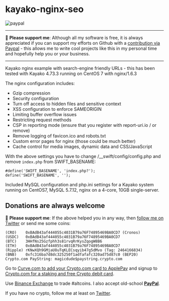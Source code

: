 # kayako-nginx-seo
[paypal]: https://paypal.me/GerdNaschenweng
![paypal](https://img.shields.io/badge/PayPal--ffffff.svg?style=social&logo=data%3Aimage%2Fpng%3Bbase64%2CiVBORw0KGgoAAAANSUhEUgAAABAAAAAQCAYAAAAf8%2F9hAAAABHNCSVQICAgIfAhkiAAAAZZJREFUOI3Fkb1PFFEUxX%2F3zcAMswFCw0KQr1BZSKUQYijMFibGkhj9D4zYYAuU0NtZSIiNzRZGamqD%2BhdoJR%2FGhBCTHZ11Pt%2B1GIiEnY0hFNzkFu%2FmnHPPPQ%2Buu%2BTiYGjy0ZPa5N1t0SI5m6mITeP4%2B%2FGP%2Fbccvto8j3cuCsQTSy%2FCzLkdxqkXpoUXJoUXJrkfFTLMwHiDYLrFz897Z3jT6ckdBwsiYDMo0tNOIGuBqS%2Beh7sdAkU2g%2BkBFGkd%2FrtSgD8Z%2BrBxj68MAGG1A9efRhVsXrKMU7Y4cNyGOwtDU28OtrqdUMetldvzFKxCYSHJ4NsJ%2BnRJGexHba7VJ%2FTff4BaQFBjVcbqIEZ1bESYn4PRUcHx2N952awUkOHZedUcWm14%2FtjqjREHawUEsgx6Ajg5%2Bsi7jWqBwA%2BmIrXlo9YHUVTmEP%2F6hOO1Ofiyy3pjo%2BsvBDX%2FZpSakhz4BqvQDvdYvrXQEXZViI5rPpBEOwR2l16vtN7bd9SN3L1WXj%2BjGSnN38rq%2B7VL8xXQOdDF%2F0KvXn8BlbuY%2FvUAHysAAAAASUVORK5CYII%3D)
___
:beer: **Please support me**: Although all my software is free, it is always appreciated if you can support my efforts on Github with a [contribution via Paypal][paypal] - this allows me to write cool projects like this in my personal time and hopefully help you or your business. 
___

Kayako nginx example with search-engine friendly URLs - this has been tested with Kayako 4.73.3 running on CentOS 7 with nginx/1.6.3

The nginx configuration includes:
- Gzip compression
- Security configuration
 - Turn off access to hidden files and sensitive context
 - XSS configuration to enforce SAMEORIGIN
 - Limiting buffer overflow issues
 - Restricting request methods
 - CSP in reporting mode (ensure that you register with report-uri.io / or remove)
- Remove logging of favicon.ico and robots.txt
- Custom error pages for nginx (those could be much better)
- Cache control for media images, dynamic data and CSS/JavaScript

With the above settings you have to change /__swift/config/config.php and remove `index.php` from SWIFT_BASENAME:
```
#define('SWIFT_BASENAME', 'index.php?');
define('SWIFT_BASENAME', '');
```

Included MySQL configuration and php.ini settings for a Kayako system running on CentOS7, MySQL 5.7.12, nginx on a 4-core, 10GB single-server.



## Donations are always welcome
🍺 **Please support me**: If the above helped you in any way, then [follow me on Twitter](https://twitter.com/gerdnaschenweng) or send me some coins: 
```
(CRO)    0xBAdB43af444055c4031B79a76F74895469BA0CD7 (Cronos)
(USDC)   0xBAdB43af444055c4031B79a76F74895469BA0CD7
(BTC)    3HHfNs25Gzfphh3s81rvqRrKysZqogW8B6
(ETH)    0xBAdB43af444055c4031B79a76F74895469BA0CD7
(Ripple) rKNwXQh9GMjaU8uTqKLECsqyib47g5dMvo (Tag: 2464166834)
(BNB)    0xfc316ba7d8dc325250f1adfafafc320ad75d87c0 (BEP20)
Crypto.com PayString: magicdude$paystring.crypto.com
```


Go to [Curve.com to add your Crypto.com card to ApplePay](https://www.curve.com/join#DWPXKG6E) and signup to [Crypto.com for a staking and free Crypto debit card](https://crypto.com/app/ref6ayzqvp).

Use [Binance Exchange](https://www.binance.com/?ref=13896895) to trade #altcoins. I also accept old-school **[PayPal](https://paypal.me/GerdNaschenweng)**.

If you have no crypto, follow me at least on [Twitter](https://twitter.com/gerdnaschenweng).
